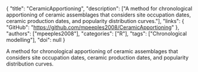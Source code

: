 {
  "title": "CeramicApportioning",
  "description": ["A method for chronological apportioning of ceramic assemblages that considers site occupation dates, ceramic production dates, and popularity distribution curves."],
  "links": {
    "GitHub": "https://github.com/mpeeples2008/CeramicApportioning"
  },
  "authors": ["mpeeples2008"],
  "categories": ["R"],
  "tags": ["Chronological modelling"],
  "doi": null
}

<!-- Generated by csv2md.R – do not edit by hand -->

A method for chronological apportioning of ceramic assemblages that considers site occupation dates, ceramic production dates, and popularity distribution curves.